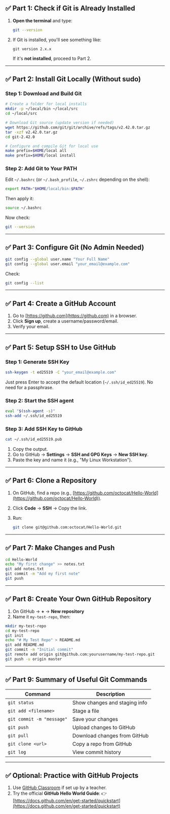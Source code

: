 ## ✅ Part 1: Check if Git is Already Installed

1. **Open the terminal** and type:

   ```bash
   git --version
   ```

2. If Git is installed, you'll see something like:

   ```
   git version 2.x.x
   ```

   If it's **not installed**, proceed to Part 2.

---

## ✅ Part 2: Install Git Locally (Without sudo)

### Step 1: Download and Build Git

```bash
# Create a folder for local installs
mkdir -p ~/local/bin ~/local/src
cd ~/local/src

# Download Git source (update version if needed)
wget https://github.com/git/git/archive/refs/tags/v2.42.0.tar.gz
tar -xzf v2.42.0.tar.gz
cd git-2.42.0

# Configure and compile Git for local use
make prefix=$HOME/local all
make prefix=$HOME/local install
```

### Step 2: Add Git to Your PATH

Edit `~/.bashrc` (or `~/.bash_profile`, `~/.zshrc` depending on the shell):

```bash
export PATH="$HOME/local/bin:$PATH"
```

Then apply it:

```bash
source ~/.bashrc
```

Now check:

```bash
git --version
```

---

## ✅ Part 3: Configure Git (No Admin Needed)

```bash
git config --global user.name "Your Full Name"
git config --global user.email "your_email@example.com"
```

Check:

```bash
git config --list
```

---

## ✅ Part 4: Create a GitHub Account

1. Go to [https://github.com](https://github.com) in a browser.
2. Click **Sign up**, create a username/password/email.
3. Verify your email.

---

## ✅ Part 5: Setup SSH to Use GitHub

### Step 1: Generate SSH Key

```bash
ssh-keygen -t ed25519 -C "your_email@example.com"
```

Just press Enter to accept the default location (`~/.ssh/id_ed25519`). No need for a passphrase.

### Step 2: Start the SSH agent

```bash
eval "$(ssh-agent -s)"
ssh-add ~/.ssh/id_ed25519
```

### Step 3: Add SSH Key to GitHub

```bash
cat ~/.ssh/id_ed25519.pub
```

1. Copy the output.
2. Go to GitHub → **Settings** → **SSH and GPG Keys** → **New SSH key**.
3. Paste the key and name it (e.g., "My Linux Workstation").

---

## ✅ Part 6: Clone a Repository

1. On GitHub, find a repo (e.g., [https://github.com/octocat/Hello-World](https://github.com/octocat/Hello-World)).
2. Click **Code** → **SSH** → Copy the link.
3. Run:

   ```bash
   git clone git@github.com:octocat/Hello-World.git
   ```

---

## ✅ Part 7: Make Changes and Push

```bash
cd Hello-World
echo "My first change" >> notes.txt
git add notes.txt
git commit -m "Add my first note"
git push
```

---

## ✅ Part 8: Create Your Own GitHub Repository

1. On GitHub → **+** → **New repository**
2. Name it `my-test-repo`, then:

```bash
mkdir my-test-repo
cd my-test-repo
git init
echo "# My Test Repo" > README.md
git add README.md
git commit -m "Initial commit"
git remote add origin git@github.com:yourusername/my-test-repo.git
git push -u origin master
```

---

## ✅ Part 9: Summary of Useful Git Commands

| Command                   | Description                   |
| ------------------------- | ----------------------------- |
| `git status`              | Show changes and staging info |
| `git add <filename>`      | Stage a file                  |
| `git commit -m "message"` | Save your changes             |
| `git push`                | Upload changes to GitHub      |
| `git pull`                | Download changes from GitHub  |
| `git clone <url>`         | Copy a repo from GitHub       |
| `git log`                 | View commit history           |

---

## ✅ Optional: Practice with GitHub Projects

1. Use [GitHub Classroom](https://classroom.github.com) if set up by a teacher.
2. Try the official **GitHub Hello World Guide**:
   👉 [https://docs.github.com/en/get-started/quickstart](https://docs.github.com/en/get-started/quickstart)
